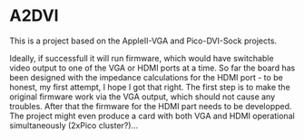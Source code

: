# A2DVI

This is a project based on the AppleII-VGA and Pico-DVI-Sock projects.

Ideally, if successfull it will run firmware, which would have switchable video output to one of the VGA or HDMI ports at a time.
So far the board has been designed with the impedance calculations for the HDMI port - to be honest, my first attempt, I hope I got that right.
The first step is to make the original firmware work via the VGA output, which should not cause any troubles.
After that the firmware for the HDMI part needs to be developped.
The project might even produce a card with both VGA and HDMI operational simultaneously (2xPico cluster?)...
